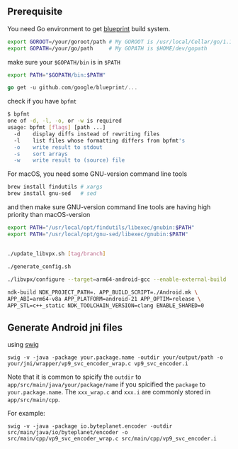 ## Prerequisite
You need Go environment to get [blueprint](https://github.com/google/blueprint) build system.

```bash
export GOROOT=/your/goroot/path # My GOROOT is /usr/local/Cellar/go/1.15/libexec
export GOPATH=/your/go/path     # My GOPATH is $HOME/dev/gopath
```


make sure your `$GOPATH/bin` is in `$PATH`
```bash
export PATH="$GOPATH/bin:$PATH"
```

```go
go get -u github.com/google/blueprint/...
```

check if you have `bpfmt`
```bash
$ bpfmt
one of -d, -l, -o, or -w is required
usage: bpfmt [flags] [path ...]
  -d	display diffs instead of rewriting files
  -l	list files whose formatting differs from bpfmt's
  -o	write result to stdout
  -s	sort arrays
  -w	write result to (source) file
```


For macOS, you need some GNU-version command line tools

```bash
brew install findutils # xargs
brew install gnu-sed   # sed
```

and then make sure GNU-version command line tools are having high priority than macOS-version

```bash
export PATH="/usr/local/opt/findutils/libexec/gnubin:$PATH"
export PATH="/usr/local/opt/gnu-sed/libexec/gnubin:$PATH"
```

## 
```bash
./update_libvpx.sh [tag/branch]
```

```bash
./generate_config.sh
```

```bash
./libvpx/configure --target=arm64-android-gcc --enable-external-build
```

```bash
ndk-build NDK_PROJECT_PATH=. APP_BUILD_SCRIPT=./Android.mk \
APP_ABI=arm64-v8a APP_PLATFORM=android-21 APP_OPTIM=release \
APP_STL=c++_static NDK_TOOLCHAIN_VERSION=clang ENABLE_SHARED=0
```


## Generate Android jni files

using [swig](http://www.swig.org/)
```
swig -v -java -package your.package.name -outdir your/output/path -o your/jni/wrapper/vp9_svc_encoder_wrap.c vp9_svc_encoder.i
```

Note that it is common to spicify the `outdir` to `app/src/main/java/your/package/name` if you spicified the `package` to `your.package.name`.
The `xxx_wrap.c` and `xxx.i` are commonly stored in `app/src/main/cpp`.

For example:
```
swig -v -java -package io.byteplanet.encoder -outdir src/main/java/io/byteplanet/encoder -o src/main/cpp/vp9_svc_encoder_wrap.c src/main/cpp/vp9_svc_encoder.i
```
